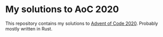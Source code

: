 # My solutions to AoC 2020

This repository contains my solutions to 
[Advent of Code 2020](https://adventofcode.com/2020). 
Probably mostly written in Rust.